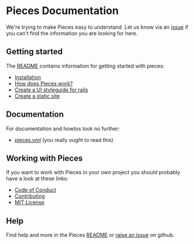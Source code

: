 # Pieces Documentation

We're trying to make Pieces easy to understand. Let us know via an [issue][issue]
if you can't find the information you are looking for here.

## Getting started

The [README][README] contains information for getting started with pieces:

 - [Installation](https://github.com/drpheltright/pieces/blob/master/README.md#installation)
 - [How does Pieces work?](https://github.com/drpheltright/pieces/blob/master/README.md#how-it-works)
 - [Create a UI styleguide for rails](https://github.com/drpheltright/pieces/blob/master/README.md#using-with-rails)
 - [Create a static site](https://github.com/drpheltright/pieces/blob/master/README.md#create-static-site)

## Documentation

For documentation and howtos look no further:

 - [pieces.yml](https://github.com/drpheltright/pieces/blob/master/docs/pieces.yml.md) (you really ought to read this)

## Working with Pieces

If you want to work with Pieces in your own project you should probably have a
look at these links:

 - [Code of Conduct](https://github.com/drpheltright/pieces/blob/master/docs/code_of_conduct.md)
 - [Contributing](https://github.com/drpheltright/pieces/blob/master/docs/contributing.md)
 - [MIT License](https://github.com/drpheltright/pieces/blob/master/docs/license.md)

## Help

Find help and more in the Pieces [README][README] or [raise an issue][issue] on
github.

[README]: https://github.com/drpheltright/pieces/blob/master/README.md
[issue]: https://github.com/drpheltright/pieces/issues
